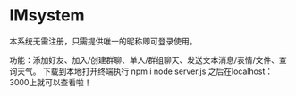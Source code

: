 # IMsystem
本系统无需注册，只需提供唯一的昵称即可登录使用。

功能：添加好友、加入/创建群聊、单人/群组聊天、发送文本消息/表情/文件、查询天气。
下载到本地打开终端执行 npm i
                    node server.js
   之后在localhost：3000上就可以查看啦！                 




